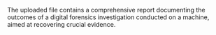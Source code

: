 The uploaded file contains a comprehensive report documenting the outcomes of a digital forensics investigation conducted on a machine, aimed at recovering crucial evidence.
